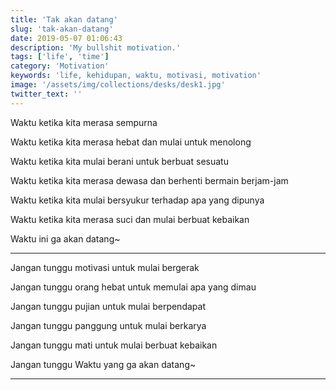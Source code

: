 ```yaml
---
title: 'Tak akan datang'
slug: 'tak-akan-datang'
date: 2019-05-07 01:06:43
description: 'My bullshit motivation.'
tags: ['life', 'time']
category: 'Motivation'
keywords: 'life, kehidupan, waktu, motivasi, motivation'
image: '/assets/img/collections/desks/desk1.jpg'
twitter_text: ''
---
```


Waktu ketika kita merasa sempurna

Waktu ketika kita merasa hebat dan mulai untuk menolong

Waktu ketika kita mulai berani untuk berbuat sesuatu

Waktu ketika kita merasa dewasa dan berhenti bermain berjam-jam

Waktu ketika kita mulai bersyukur terhadap apa yang dipunya

Waktu ketika kita merasa suci dan mulai berbuat kebaikan

Waktu ini ga akan datang~

---

Jangan tunggu motivasi untuk mulai bergerak

Jangan tunggu orang hebat untuk memulai apa yang dimau

Jangan tunggu pujian untuk mulai berpendapat

Jangan tunggu panggung untuk mulai berkarya

Jangan tunggu mati untuk mulai berbuat kebaikan

Jangan tunggu Waktu yang ga akan datang~

---
